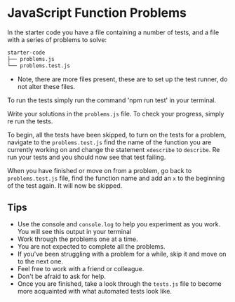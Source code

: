 # JavaScript Function Problems

In the starter code you have a file containing a number of tests, and a file with a series of problems to solve:

```bash
starter-code
├── problems.js
└── problems.test.js
```

* Note, there are more files present, these are to set up the test runner, do not alter these files.

To run the tests simply run the command 'npm run test' in your terminal.

Write your solutions in the `problems.js` file. To check your progress, simply re run the tests.

To begin, all the tests have been skipped, to turn on the tests for a problem, navigate to the `problems.test.js` find the name of the function you are currently working on and change the statement `xdescribe` to `describe`. Re run your tests and you should now see that test failing.

When you have finished or move on from a problem, go back to `problems.test.js` file, find the function name and add an `x` to the beginning of the test again. It will now be skipped.

## Tips
- Use the console and `console.log` to help you experiment as you work. You will see this output in your terminal
- Work through the problems one at a time.
- You are not expected to complete all the problems.
- If you've been struggling with a problem for a while, skip it and move on to the next one.
- Feel free to work with a friend or colleague.
- Don't be afraid to ask for help.
- Once you are finished, take a look through the `tests.js` file to become more acquainted with what automated tests look like.
